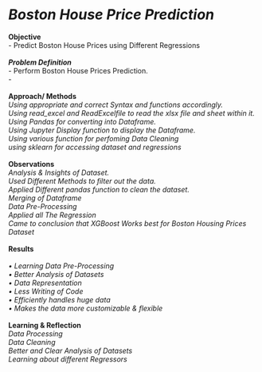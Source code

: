 # ***Boston House Price Prediction***
**Objective**
<br>- Predict Boston House Prices using Different Regressions
<br>
<br>***Problem Definition***
<br>- Perform Boston House Prices Prediction.
<br>- 
<br>
<br>**Approach/ Methods**
<br>*Using appropriate and correct Syntax and functions accordingly.
<br>Using read_excel and ReadExcelfile to read the xlsx file and sheet within it.
<br>Using Pandas for converting into Dataframe.
<br>Using Jupyter Display function to display the Dataframe.
<br>Using various function for perfoming Data Cleaning
<br>using sklearn for accessing dataset and regressions*
<br>
<br>**Observations**
<br>*Analysis & Insights of Dataset.
<br>Used Different Methods to filter out the data.
<br>Applied Different pandas function to clean the dataset.
<br>Merging of Dataframe
<br>Data Pre-Processing
<br>Applied all The Regression
<br>Came to conclusion that XGBoost Works best for Boston Housing Prices Dataset*
<br>
<br>**Results**
<br>
<br>*• Learning Data Pre-Processing
<br>• Better Analysis of Datasets 
<br>• Data Representation
<br>• Less Writing of Code
<br>• Efficiently handles huge data
<br>• Makes the data more customizable & flexible*
<br>
<br>**Learning & Reflection**
<br>*Data Processing
<br>Data Cleaning
<br>Better and Clear Analysis of Datasets
<br>Learning about different Regressors*
